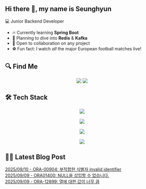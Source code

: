 

## Hi there 👋, my name is Seunghyun

💻 Junior Backend Developer

- 🔥 Currently learning **Spring Boot**
- 🌊 Planning to dive into **Redis** & **Kafka**
- 🤝 Open to collaboration on any project
- ⚽ Fun fact: I watch *all* the major European football matches live!

## 🔍 Find Me

<p align="center">
  <a href="https://cojoop.tistory.com"><img src="https://img.shields.io/badge/Tech Blog-000000?style=for-the-badge&logo=tistory&logoColor=white&link=https://winn-dev.tistory.com/"/></a>
  <a href="mailto:tmdgus8779@gmail.com"><img src="https://img.shields.io/badge/Gmail-d14836?style=for-the-badge&logo=Gmail&logoColor=white&link=mailto:tmdgus8779@gmail.com"/></a>
</p>

## 🛠️ Tech Stack

<div align="center">
  <img src="https://go-skill-icons.vercel.app/api/icons?i=html,css,bootstrap,js,jquery" />
</div>
&nbsp;
<div align="center">
  <img src="https://go-skill-icons.vercel.app/api/icons?i=py,java,flask,spring,mysql,oracle" />
</div>
&nbsp;
<div align="center">
  <img src="https://skillicons.dev/icons?i=docker,git,github,ubuntu" />
</div>
&nbsp;
<div align="center">
  <img src="https://go-skill-icons.vercel.app/api/icons?i=dbeaver,eclipse,idea,vscode,vim,postman" />
</div>

## ✍🏻 Latest Blog Post

[2025/09/10 - ORA-00904: 부적합한 식별자 invalid identifier](https://velog.io/@cojoop/ORA-00904-%EB%B6%80%EC%A0%81%ED%95%A9%ED%95%9C-%EC%8B%9D%EB%B3%84%EC%9E%90-invalid-identifier) <br/>
[2025/09/09 - ORA01400: NULL을 삽입할 수 없습니다.](https://velog.io/@cojoop/ORA01400-NULL%EC%9D%84-%EC%82%BD%EC%9E%85%ED%95%A0-%EC%88%98-%EC%97%86%EC%8A%B5%EB%8B%88%EB%8B%A4) <br/>
[2025/09/09 - ORA-12899: 열에 대한 값이 너무 큼](https://velog.io/@cojoop/ORA-12899-%EC%97%B4%EC%97%90-%EB%8C%80%ED%95%9C-%EA%B0%92%EC%9D%B4-%EB%84%88%EB%AC%B4-%ED%81%BC) <br/>
